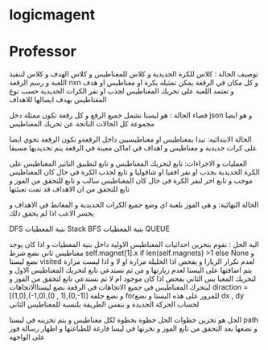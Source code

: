 # logicmagent
# Professor
توصيف الحالة : كلاس للكرة الحديدية و كلاس للمغناطيس و كلاس  الهدف و 
كلاس  لتنفيذ اللعبة و رسم الرقعة 
nxn 
و كل مكان في الرقعة يمكن تمثيله بكرة او مغناطيس او هدف 
و تعتمد اللعبة على تحريك المغناطيس لجذب  او نفر الكرات الحديدية حسب نوع المغناطيس بهدف ايصالها للاهداف 

فصاء الحالة : هو ليستا تشمل جميع الرقع و كل رقعة تكون ممثلة دخل 
json
و هو ايضا مجموعة كل الحالات الناتجة عن تحريك المغناطيس

الحالة الابتدائية: تبدا بمغناطيس او مغناطيسيين داخل الرقعةو تكون الرقعة تحوي ايضا على كرات حديدية و مغناطيس و اهداف في اماكن معينة في الرقعة يتم تحديديها مسبقا

العمليات و الاجراءات: تابع لتحريك المغناطيس و تابع لتطبيق التاثير المغناطيس على الكرة الحديدية بجذب او نفر افقيا او شاقوليا و تابع لجذب الكرة في حال كان المغناطيس موجب و تابع اخر لنفر الكرة في حال كان المغناطيس سالب
و تابع للتحقق من الفوز و تابع للتحقق من ان الاهداف قد تمت تعبئتها

الحالة النهائية:  و هي الفوز بلعبة اي وضع جميع الكرات الحديدية و المغانط  في الاهداف و يخسر الاعب اذا لم يحقق ذلك

DFS بنية المعطيات Stack
BFS بنية المعطيات QUEUE

الية الحل :  نقوم بتخزين احداثيات المغناطيس الاولية داخل بنية المعطيات و اذا كان يوجد مغناطيس ثاني نضع شرط 
self.magnet[1].x if len(self.magnets) >1 else None
و نضع ليستا visited لعدم تكرار الزيارا و يفحص اذا الخليلة مزارة او لا و اذا ليست مزارة يتم اضافتها على اليستا لعدم زيارتها 
و من ثم نستدعي تابع لتحريك المغناطيس الاول و لتحريك المغنا
يس الثاني يفحص اذا كان موجود ام لا
 ثم نستدعي تابع لتحقق من الفوز 
 و ليتحرك المغناطيس في جميع الاتجاهات في الرقعة 
 نضع ليستاالاتجاهات
diraction = [(1,0),(-1,0),(0 , 1),(0,-1)]
و نضع حلقة forللمرور على هذه اليستا
و نضع dx , dy
لحساب الحركة الجديدة
و بنفس الطريقة بلنسبة للمغناطيس الثاني


الحل هو تخزين خطوات الحل خطوة بخطوة لكل مغناطيس و يتم تخزينه في ليستا path و نضغها بعد التحقق من تابع الفوز و نخزنها في ليسا فارغة للطباعتها
و اظهار رسالة فوز على الواجهة

